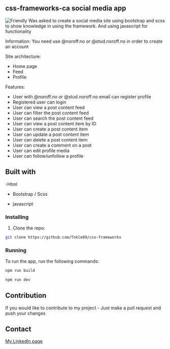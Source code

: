 ## css-frameworks-ca social media app
![Friendly](https://github.com/Tokle89/css-frameworks/assets/94007467/216af4e8-93c7-4f9f-9292-b2401af816e7)
Was asked to create a social media site using bootstrap and scss to show knowledge in using the framework.
And using javascript for functionality 

Information:
You need use @noroff.no or @stud.noroff.no in order to create an account


Site architecture:

- Home page
- Feed
- Profile


Features:

- User with @noroff.no or @stud.noroff.no email can register profile
- Registered user can login
- User can view a post content feed
- User can filter the post content feed
- User can search the post content feed
- User can view a post content item by ID
- User can create a post content item
- User can update a post content item
- User can delete a post content item
- User can create a comment on a post
- User can edit profile media
- User can follow/unfollow a profile

## Built with

-Html

- Bootstrap / Scss

- javascript

### Installing

1. Clone the repo:

```bash
git clone https://github.com/Tokle89/css-frameworks
```

### Running

To run the app, run the following commands:
```bash
npm run build
```
```bash
npm run dev
```

## Contribution

If you would like to contribute to my project - Just make a pull request and push your changes

## Contact

[My LinkedIn page](https://www.linkedin.com/in/fredrik-tokle-0994a023b/)
